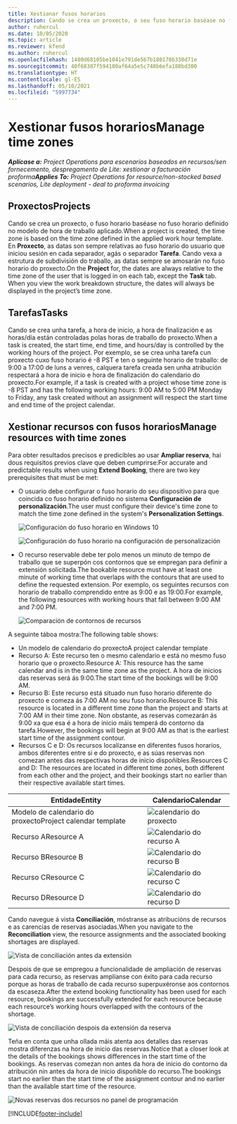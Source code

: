 ```yaml
---
title: Xestionar fusos horarios
description: Cando se crea un proxecto, o seu fuso horario baséase no fuso horario definido no modelo de hora de traballo aplicado.
author: ruhercul
ms.date: 10/05/2020
ms.topic: article
ms.reviewer: kfend
ms.author: ruhercul
ms.openlocfilehash: 1480d68105be1041e791de567b180178b330d71e
ms.sourcegitcommit: 40f68387f594180af64a5e5c748b6efa188bd300
ms.translationtype: HT
ms.contentlocale: gl-ES
ms.lasthandoff: 05/10/2021
ms.locfileid: "5997734"
---
```

# <a name="manage-time-zones"></a><span data-ttu-id="19d2a-103">Xestionar fusos horarios</span><span class="sxs-lookup"><span data-stu-id="19d2a-103">Manage time zones</span></span>

<span data-ttu-id="19d2a-104">_**Aplícase a:** Project Operations para escenarios baseados en recursos/sen fornecemento, despregamento de Lite: xestionar a facturación proforma_</span><span class="sxs-lookup"><span data-stu-id="19d2a-104">_**Applies To:** Project Operations for resource/non-stocked based scenarios, Lite deployment - deal to proforma invoicing_</span></span>


## <a name="projects"></a><span data-ttu-id="19d2a-105">Proxectos</span><span class="sxs-lookup"><span data-stu-id="19d2a-105">Projects</span></span>

<span data-ttu-id="19d2a-106">Cando se crea un proxecto, o fuso horario baséase no fuso horario definido no modelo de hora de traballo aplicado.</span><span class="sxs-lookup"><span data-stu-id="19d2a-106">When a project is created, the time zone is based on the time zone defined in the applied work hour template.</span></span> <span data-ttu-id="19d2a-107">En **Proxecto**, as datas son sempre relativas ao fuso horario do usuario que iniciou sesión en cada separador, agás o separador **Tarefa**. Cando vexa a estrutura de subdivisión do traballo, as datas sempre se amosarán no fuso horario do proxecto.</span><span class="sxs-lookup"><span data-stu-id="19d2a-107">On the **Project** for, the dates are always relative to the time zone of the user that is logged in on each tab, except the **Task** tab. When you view the work breakdown structure, the dates will always be displayed in the project’s time zone.</span></span>

## <a name="tasks"></a><span data-ttu-id="19d2a-108">Tarefas</span><span class="sxs-lookup"><span data-stu-id="19d2a-108">Tasks</span></span>

<span data-ttu-id="19d2a-109">Cando se crea unha tarefa, a hora de inicio, a hora de finalización e as horas/día están controladas polas horas de traballo do proxecto.</span><span class="sxs-lookup"><span data-stu-id="19d2a-109">When a task is created, the start time, end time, and hours/day is controlled by the working hours of the project.</span></span> <span data-ttu-id="19d2a-110">Por exemplo, se se crea unha tarefa cun proxecto cuxo fuso horario é -8 PST e ten o seguinte horario de traballo: de 9:00 a 17:00 de luns a venres, calquera tarefa creada sen unha atribución respectará a hora de inicio e hora de finalización do calendario do proxecto.</span><span class="sxs-lookup"><span data-stu-id="19d2a-110">For example, if a task is created with a project whose time zone is -8 PST and has the following working hours: 9:00 AM to 5:00 PM Monday to Friday, any task created without an assignment will respect the start time and end time of the project calendar.</span></span>

## <a name="manage-resources-with-time-zones"></a><span data-ttu-id="19d2a-111">Xestionar recursos con fusos horarios</span><span class="sxs-lookup"><span data-stu-id="19d2a-111">Manage resources with time zones</span></span>

<span data-ttu-id="19d2a-112">Para obter resultados precisos e predicibles ao usar **Ampliar reserva**, hai dous requisitos previos clave que deben cumprirse:</span><span class="sxs-lookup"><span data-stu-id="19d2a-112">For accurate and predictable results when using **Extend Booking**, there are two key prerequisites that must be met:</span></span>  

- <span data-ttu-id="19d2a-113">O usuario debe configurar o fuso horario do seu dispositivo para que coincida co fuso horario definido no sistema **Configuración de personalización**.</span><span class="sxs-lookup"><span data-stu-id="19d2a-113">The user must configure their device's time zone to match the time zone defined in the system's **Personalization Settings**.</span></span>
 
  ![Configuración do fuso horario en Windows 10](media/reconcile-assignments-03.png)

  ![Configuración do fuso horario na configuración de personalización](media/reconcile-assignments-04.png)
 
- <span data-ttu-id="19d2a-116">O recurso reservable debe ter polo menos un minuto de tempo de traballo que se superpón cos contornos que se empregan para definir a extensión solicitada.</span><span class="sxs-lookup"><span data-stu-id="19d2a-116">The bookable resource must have at least one minute of working time that overlaps with the contours that are used to define the requested extension.</span></span> <span data-ttu-id="19d2a-117">Por exemplo, os seguintes recursos con horario de traballo comprendido entre as 9:00 e as 19:00.</span><span class="sxs-lookup"><span data-stu-id="19d2a-117">For example, the following resources with working hours that fall between 9:00 AM and 7:00 PM.</span></span> 

  ![Comparación de contornos de recursos](media/reconcile-assignments-05.png)

<span data-ttu-id="19d2a-119">A seguinte táboa mostra:</span><span class="sxs-lookup"><span data-stu-id="19d2a-119">The following table shows:</span></span>

- <span data-ttu-id="19d2a-120">Un modelo de calendario do proxecto</span><span class="sxs-lookup"><span data-stu-id="19d2a-120">A project calendar template</span></span>
- <span data-ttu-id="19d2a-121">Recurso A: Este recurso ten o mesmo calendario e está no mesmo fuso horario que o proxecto.</span><span class="sxs-lookup"><span data-stu-id="19d2a-121">Resource A: This resource has the same calendar and is in the same time zone as the project.</span></span> <span data-ttu-id="19d2a-122">A hora de inicios das reservas será ás 9:00.</span><span class="sxs-lookup"><span data-stu-id="19d2a-122">The start time of the bookings will be 9:00 AM.</span></span>
- <span data-ttu-id="19d2a-123">Recurso B: Este recurso está situado nun fuso horario diferente do proxecto e comeza ás 7:00 AM no seu fuso horario.</span><span class="sxs-lookup"><span data-stu-id="19d2a-123">Resource B: This resource is located in a different time zone than the project and starts at 7:00 AM in their time zone.</span></span> <span data-ttu-id="19d2a-124">Non obstante, as reservas comezarán ás 9:00 xa que esa é a hora de inicio máis temperá do contorno da tarefa.</span><span class="sxs-lookup"><span data-stu-id="19d2a-124">However, the bookings will begin at 9:00 AM as that is the earliest start time of the assignment contour.</span></span>
- <span data-ttu-id="19d2a-125">Recursos C e D: Os recursos localízanse en diferentes fusos horarios, ambos diferentes entre si e do proxecto, e as súas reservas non comezan antes das respectivas horas de inicio dispoñibles.</span><span class="sxs-lookup"><span data-stu-id="19d2a-125">Resources C and D: The resources are located in different time zones, both different from each other and the project, and their bookings start no earlier than their respective available start times.</span></span>

|<span data-ttu-id="19d2a-126">Entidade</span><span class="sxs-lookup"><span data-stu-id="19d2a-126">Entity</span></span>  |<span data-ttu-id="19d2a-127">Calendario</span><span class="sxs-lookup"><span data-stu-id="19d2a-127">Calendar</span></span>  |
|-|-|
|<span data-ttu-id="19d2a-128">Modelo de calendario do proxecto</span><span class="sxs-lookup"><span data-stu-id="19d2a-128">Project calendar template</span></span>   | ![calendario do proxecto](media/reconcile-assignments-06.png) |
|<span data-ttu-id="19d2a-130">Recurso A</span><span class="sxs-lookup"><span data-stu-id="19d2a-130">Resource A</span></span>  | ![Calendario do recurso A](media/reconcile-assignments-06.png) |
|<span data-ttu-id="19d2a-132">Recurso B</span><span class="sxs-lookup"><span data-stu-id="19d2a-132">Resource B</span></span>  |  ![Calendario do recurso B](media/reconcile-assignments-07.png) |
|<span data-ttu-id="19d2a-134">Recurso C</span><span class="sxs-lookup"><span data-stu-id="19d2a-134">Resource C</span></span>  |  ![Calendario do recurso C](media/reconcile-assignments-08.png) |
|<span data-ttu-id="19d2a-136">Recurso D</span><span class="sxs-lookup"><span data-stu-id="19d2a-136">Resource D</span></span>  | ![Calendario do recurso D](media/reconcile-assignments-09.png)  |
 
<span data-ttu-id="19d2a-138">Cando navegue á vista **Conciliación**, móstranse as atribucións de recursos e as carencias de reservas asociadas.</span><span class="sxs-lookup"><span data-stu-id="19d2a-138">When you navigate to the **Reconciliation** view, the resource assignments and the associated booking shortages are displayed.</span></span>

![Vista de conciliación antes da extensión](media/reconcile-assignments-10.png)

<span data-ttu-id="19d2a-140">Despois de que se empregou a funcionalidade de ampliación de reservas para cada recurso, as reservas amplíanse con éxito para cada recurso porque as horas de traballo de cada recurso superpuxéronse aos contornos da escaseza.</span><span class="sxs-lookup"><span data-stu-id="19d2a-140">After the extend booking functionality has been used for each resource, bookings are successfully extended for each resource because each resource’s working hours overlapped with the contours of the shortage.</span></span>

![Vista de conciliación despois da extensión da reserva](media/reconcile-assignments-11.png) 

<span data-ttu-id="19d2a-142">Teña en conta que unha ollada máis atenta aos detalles das reservas mostra diferenzas na hora de inicio das reservas.</span><span class="sxs-lookup"><span data-stu-id="19d2a-142">Notice that a closer look at the details of the bookings shows differences in the start time of the bookings.</span></span> <span data-ttu-id="19d2a-143">As reservas comezan non antes da hora de inicio do contorno da atribución nin antes da hora de inicio dispoñible do recurso.</span><span class="sxs-lookup"><span data-stu-id="19d2a-143">The bookings start no earlier than the start time of the assignment contour and no earlier than the available start time of the resource.</span></span>

![Novas reservas dos recursos no panel de programación](media/reconcile-assignments-12.png)


[!INCLUDE[footer-include](../includes/footer-banner.md)]